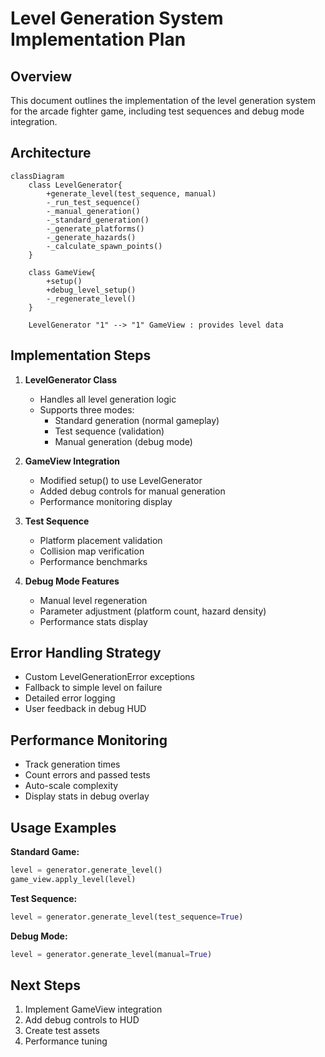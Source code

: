# Level Generation System Implementation Plan

## Overview
This document outlines the implementation of the level generation system for the arcade fighter game, including test sequences and debug mode integration.

## Architecture

```mermaid
classDiagram
    class LevelGenerator{
        +generate_level(test_sequence, manual)
        -_run_test_sequence()
        -_manual_generation()
        -_standard_generation()
        -_generate_platforms()
        -_generate_hazards()
        -_calculate_spawn_points()
    }
    
    class GameView{
        +setup()
        +debug_level_setup()
        -_regenerate_level()
    }
    
    LevelGenerator "1" --> "1" GameView : provides level data
```

## Implementation Steps

1. **LevelGenerator Class**
   - Handles all level generation logic
   - Supports three modes:
     - Standard generation (normal gameplay)
     - Test sequence (validation)
     - Manual generation (debug mode)

2. **GameView Integration**
   - Modified setup() to use LevelGenerator
   - Added debug controls for manual generation
   - Performance monitoring display

3. **Test Sequence**
   - Platform placement validation
   - Collision map verification
   - Performance benchmarks

4. **Debug Mode Features**
   - Manual level regeneration
   - Parameter adjustment (platform count, hazard density)
   - Performance stats display

## Error Handling Strategy
- Custom LevelGenerationError exceptions
- Fallback to simple level on failure
- Detailed error logging
- User feedback in debug HUD

## Performance Monitoring
- Track generation times
- Count errors and passed tests
- Auto-scale complexity
- Display stats in debug overlay

## Usage Examples

**Standard Game:**
```python
level = generator.generate_level()
game_view.apply_level(level)
```

**Test Sequence:**
```python 
level = generator.generate_level(test_sequence=True)
```

**Debug Mode:**
```python
level = generator.generate_level(manual=True)
```

## Next Steps
1. Implement GameView integration
2. Add debug controls to HUD
3. Create test assets
4. Performance tuning